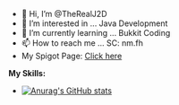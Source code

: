 - 👋 Hi, I’m @TheRealJ2D
- 👀 I’m interested in ... Java Development
- 🌱 I’m currently learning ... Bukkit Coding
- 📫 How to reach me ... SC: nm.fh
- My Spigot Page: [Click here](https://www.spigotmc.org/members/therealfahad.1202302/)


**My Skills:**

- [![Anurag's GitHub stats](https://github-readme-stats.vercel.app/api?username=TheRealJ2D)](https://github.com/TheRealJ2D/github-readme-stats)
